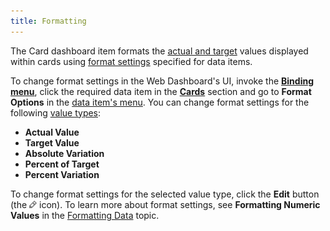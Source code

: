 ```yaml
---
title: Formatting
---
```

The Card dashboard item formats the [actual and target](../../../../../dashboard-for-web/articles/web-dashboard-designer-mode/designing-dashboard-items/cards/providing-data.md) values displayed within cards using [format settings](../../../../../dashboard-for-web/articles/web-dashboard-designer-mode/data-shaping/formatting-data.md) specified for data items.

To change format settings in the Web Dashboard's UI, invoke the **[Binding menu](../../../../../dashboard-for-web/articles/web-dashboard-designer-mode/ui-elements/dashboard-item-menu.md)**, click the required data item in the **[Cards](../../../../../dashboard-for-web/articles/web-dashboard-designer-mode/designing-dashboard-items/cards/providing-data.md)** section and go to **Format Options** in the [data item's menu](../../../../../dashboard-for-web/articles/web-dashboard-designer-mode/ui-elements/data-item-menu.md).
You can change format settings for the following [value types](../../../../../dashboard-for-web/articles/web-dashboard-designer-mode/designing-dashboard-items/cards/layout.md):
* **Actual Value**
* **Target Value**
* **Absolute Variation**
* **Percent of Target**
* **Percent Variation**

To change format settings for the selected value type, click the **Edit** button (the ![wdd-icon-edit-collection-value-item](../../../../images/Img126050.png) icon).
To learn more about format settings, see **Formatting Numeric Values** in the [Formatting Data](../../../../../dashboard-for-web/articles/web-dashboard-designer-mode/data-shaping/formatting-data.md) topic.